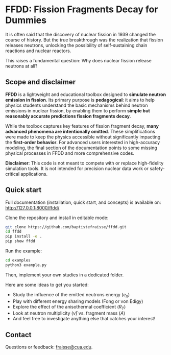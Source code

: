 # **FFDD: Fission Fragments Decay for Dummies**  

It is often said that the discovery of nuclear fission in 1939 changed the course of history. But the true breakthrough was the realization that fission releases neutrons, unlocking the possibility of self-sustaining chain reactions and nuclear reactors. 

This raises a fundamental question: Why does nuclear fission release neutrons at all?

## **Scope and disclaimer**  

**FFDD** is a lightweight and educational toolbox designed to **simulate neutron emission in fission**. Its primary purpose is **pedagogical**: it aims to help physics students understand the basic mechanisms behind neutron emissions in nuclear fission, by enabling them to perform **simple but reasonably accurate predictions fission fragments decay**.

While the toolbox captures key features of fission fragment decay, **many advanced phenomena are intentionally omitted**. These simplifications were made to keep the physics accessible without significantly impacting the **first-order behavior**. For advanced users interested in high-accuracy modeling, the final section of the documentation points to some missing physical processes in FFDD and more comprehensive codes.

**Disclaimer**: This code is not meant to compete with or replace high-fidelity simulation tools. It is not intended for precision nuclear data work or safety-critical applications.

## Quick start

Full documentation (installation, quick start, and concepts) is available on: http://127.0.0.1:8000/ffdd/

Clone the repository and install in editable mode:

```bash
git clone https://github.com/baptistefraisse/ffdd.git
cd ffdd
pip install -e .
pip show ffdd
```

Run the example:

```bash
cd examples
python3 example.py
```

Then, implement your own studies in a dedicated folder. 

Here are some ideas to get you started:

- Study the influence of the emitted neutrons energy ($e_n$)
- Play with different energy sharing models (Fong or von Edigy)
- Explore the effect of the anisothermal coefficient ($R_T$)
- Look at neutron multiplicity ($\bar\nu$) vs. fragment mass ($A$) 
- And feel free to investigate anything else that catches your interest!

## Contact

Questions or feedback: fraisse@cua.edu.